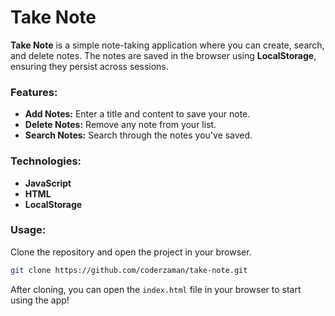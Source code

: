 # Take Note

**Take Note** is a simple note-taking application where you can create, search, and delete notes. The notes are saved in the browser using **LocalStorage**, ensuring they persist across sessions. 

### Features:
- **Add Notes:** Enter a title and content to save your note.
- **Delete Notes:** Remove any note from your list.
- **Search Notes:** Search through the notes you've saved.

### Technologies:
- **JavaScript**
- **HTML**
- **LocalStorage**

### Usage:
Clone the repository and open the project in your browser.
```bash
git clone https://github.com/coderzaman/take-note.git
```

After cloning, you can open the `index.html` file in your browser to start using the app!
